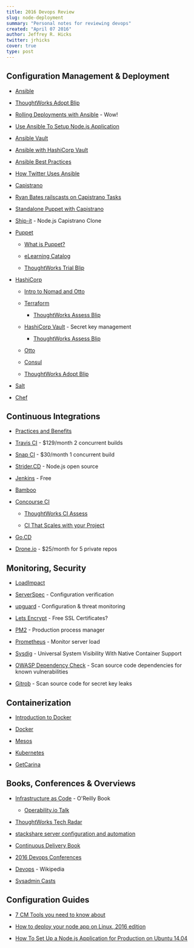 ```yaml
---
title: 2016 Devops Review
slug: node-deployment
summary: "Personal notes for reviewing devops"
created: "April 07 2016"
author: Jeffrey R. Hicks
twitter: jrhicks
cover: true
type: post
---
```


Configuration Management & Deployment
------------------------------

* [Ansible](https://www.ansible.com)

 * [ThoughtWorks Adopt Blip](https://www.thoughtworks.com/radar/tools/ansible)

 * [Rolling Deployments with Ansible](https://sysadmincasts.com/episodes/47-zero-downtime-deployments-with-ansible-part-4-4) - Wow!

 * [Use Ansible To Setup Node.js Application](http://slash4.net/blog/deployment-automation/howto-use-ansible-to-setup-a-nodejs-gaming-application.html)

 * [Ansible Vault](http://docs.ansible.com/ansible/playbooks_vault.html)

 * [Ansible with HashiCorp Vault](https://github.com/jhaals/ansible-vault)

 * [Ansible Best Practices](http://docs.ansible.com/ansible/playbooks_best_practices.html)

 * [How Twitter Uses Ansible](https://www.youtube.com/watch?v=fwGrKXzocg4)

* [Capistrano](http://capistranorb.com/)

 * [Ryan Bates railscasts on Capistrano Tasks](http://railscasts.com/episodes/133-capistrano-tasks)

 * [Standalone Puppet with Capistrano](https://spin.atomicobject.com/2012/07/26/standalone-puppet-with-capistrano/)

 * [Ship-it](https://github.com/shipitjs/shipit) - Node.js Capistrano Clone

* [Puppet](https://puppet.com/)

  * [What is Puppet?](https://vimeo.com/60768300)

  * [eLearning Catalog](https://learn.puppet.com/catalog)

  * [ThoughtWorks Trial Blip](https://www.thoughtworks.com/radar/tools/puppet)

* [HashiCorp](https://www.hashicorp.com/)

  * [Intro to Nomad and Otto](https://www.youtube.com/watch?v=aF_HPTHtqCA)

  * [Terraform](https://www.terraform.io/intro/use-cases.html)

    * [ThoughtWorks Assess Blip](https://www.thoughtworks.com/radar/tools/terraform)

  * [HashiCorp Vault](https://www.vaultproject.io/) - Secret key management

    * [ThoughtWorks Assess Blip](https://www.thoughtworks.com/radar/tools/hashicorp-vault)

  * [Otto](https://www.ottoproject.io/)

  * [Consul](https://www.consul.io/)

   * [ThoughtWorks Adopt Blip](https://www.thoughtworks.com/radar/tools/consul)

* [Salt](http://saltstack.com/)

* [Chef](https://puppet.com/)


Continuous Integrations
-----------------------

* [Practices and Benefits](http://www.martinfowler.com/articles/continuousIntegration.html)

* [Travis CI](https://travis-ci.org/) - $129/month 2 concurrent builds

* [Snap CI](https://www.snap-ci.com/) - $30/month 1 concurrent build

* [Strider.CD](https://github.com/Strider-CD) - Node.js open source

* [Jenkins](https://jenkins.io/) - Free

* [Bamboo](https://www.atlassian.com/software/bamboo)

* [Concourse CI](http://concourse.ci/)

  * [ThoughtWorks CI Assess](https://www.thoughtworks.com/radar/tools/concourse-ci)

  * [CI That Scales with your Project](https://www.youtube.com/watch?v=mYTn3qBxPhQ)

* [Go.CD](https://www.go.cd/)

* [Drone.io](https://drone.io/) - $25/month for 5 private repos


Monitoring, Security
------------------------

* [LoadImpact](https://loadimpact.com/)

* [ServerSpec](http://serverspec.org/) - Configuration verification

* [upguard](https://www.upguard.com/) - Configuration & threat monitoring

* [Lets Encrypt](https://letsencrypt.org/) - Free SSL Certificates?

* [PM2](http://pm2.keymetrics.io/) - Production process manager

* [Prometheus](http://prometheus.io/) - Monitor server load

* [Sysdig](http://www.sysdig.org/) - Universal System Visibility
With Native Container Support

* [OWASP Dependency Check](https://www.owasp.org/index.php/OWASP_Dependency_Check) - Scan source code dependencies for known vulnerabilities

* [Gitrob](https://github.com/michenriksen/gitrob) - Scan source code for secret key leaks


Containerization
------------------------

* [Introduction to Docker](https://sysadmincasts.com/episodes/31-introduction-to-docker)

* [Docker](https://www.docker.com/)

* [Mesos](http://mesos.apache.org/)

* [Kubernetes](http://kubernetes.io/)

* [GetCarina](https://getcarina.com/)


Books, Conferences & Overviews
------------------------------

* [Infrastructure as Code](http://shop.oreilly.com/product/0636920039297.do) - O'Reilly Book

   * [Operability.io Talk](https://www.youtube.com/watch?v=a4PuAkI7uGg&index=6&list=PLK4VB0cauli7-_RIvpmn651ePtddw9_Fp)

* [ThoughtWorks Tech Radar](https://www.thoughtworks.com/radar/tools)

* [stackshare server configuration and automation](http://stackshare.io/server-configuration-and-automation)

* [Continuous Delivery Book](http://www.amazon.com/gp/product/0321601912)

* [2016 Devops Conferences](http://devopsconferences.org/regions/usa-canada)

* [Devops](https://en.wikipedia.org/wiki/DevOps) - Wikipedia

* [Sysadmin Casts](https://sysadmincasts.com/episodes/)

Configuration Guides
------------------------

* [7 CM Tools you need to know about](https://www.upguard.com/articles/the-7-configuration-management-tools-you-need-to-know)

* [How to deploy your node app on Linux, 2016 edition](https://certsimple.com/blog/deploy-node-on-linux)

* [How To Set Up a Node.js Application for Production on Ubuntu 14.04](https://www.digitalocean.com/community/tutorials/how-to-set-up-a-node-js-application-for-production-on-ubuntu-14-04)
